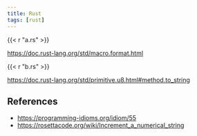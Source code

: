 ```yaml
---
title: Rust
tags: [rust]
---
```


{{< r "a.rs" >}}

<https://doc.rust-lang.org/std/macro.format.html>

{{< r "b.rs" >}}

<https://doc.rust-lang.org/std/primitive.u8.html#method.to_string>

## References

- <https://programming-idioms.org/idiom/55>
- <https://rosettacode.org/wiki/Increment_a_numerical_string>
